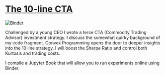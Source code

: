 # [The 10-line CTA](http://tschm.github.io/cs)

[![Binder](http://mybinder.org/badge_logo.svg)](http://mybinder.org/v2/gh/tschm/cs/HEAD)

Challenged by a young CEO I wrote a terse CTA (Commodity Trading Advisor) investment strategy. I discuss the somewhat quirky background of my code fragment.
Convex Programming opens the door to deeper insights into the 10 line strategy. I will boost the Sharpe Ratio and control both Kurtosis and trading costs.

I compile a Jupyter Book that will allow you to run experiments online using Binder.

